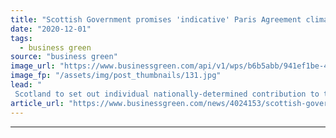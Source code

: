 ```yaml
---
title: "Scottish Government promises 'indicative' Paris Agreement climate plan"
date: "2020-12-01"
tags: 
  - business green
source: "business green"
image_url: "https://www.businessgreen.com/api/v1/wps/b6b5abb/941ef1be-43d2-4c78-985b-533406e7497a/1/Scottish-Parliament-building-Holyrood-185x114.jpg"
image_fp: "/assets/img/post_thumbnails/131.jpg"
lead: "
 Scotland to set out individual nationally-determined contribution to the Paris Agreement ahead of COP26 in Glasgow next year ..."
article_url: "https://www.businessgreen.com/news/4024153/scottish-government-promises-indicative-paris-agreement-climate-plan"
---
```


---
